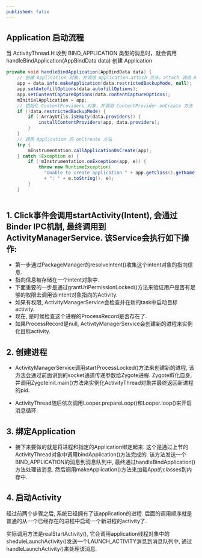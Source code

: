 ```yaml
---
published: false
---
```

## Application 启动流程
当 ActivityThread.H 收到 BIND_APPLICATION 类型的消息时，就会调用 handleBindApplication(AppBindData data) 创建 Application
```java
private void handleBindApplication(AppBindData data) {
    // 创建 Application 对象，并调用 Application.attach 方法，attach 调用 Application.attachBaseContext(Context base)
    app = data.info.makeApplication(data.restrictedBackupMode, null);
    app.setAutofillOptions(data.autofillOptions);
    app.setContentCaptureOptions(data.contentCaptureOptions);
    mInitialApplication = app;
    // 初始化 ContentProviders 对象，并调用 ContentProvider.onCreate 方法
    if (!data.restrictedBackupMode) {
        if (!ArrayUtils.isEmpty(data.providers)) {
            installContentProviders(app, data.providers);
        }
    }
    // 调用 Application 的 onCtreate 方法
    try {
        mInstrumentation.callApplicationOnCreate(app);
    } catch (Exception e) {
        if (!mInstrumentation.onException(app, e)) {
            throw new RuntimeException(
              "Unable to create application " + app.getClass().getName()
              + ": " + e.toString(), e);
        }
    }
  
```




## 1. Click事件会调用startActivity(Intent), 会通过Binder IPC机制, 最终调用到ActivityManagerService. 该Service会执行如下操作:

* 第一步通过PackageManager的resolveIntent()收集这个intent对象的指向信息.
* 指向信息被存储在一个intent对象中.
* 下面重要的一步是通过grantUriPermissionLocked()方法来验证用户是否有足够的权限去调用该intent对象指向的Activity.
* 如果有权限, ActivityManagerService会检查并在新的task中启动目标activity.
* 现在, 是时候检查这个进程的ProcessRecord是否存在了.
* 如果ProcessRecord是null, ActivityManagerService会创建新的进程来实例化目标activity.

## 2. 创建进程
* ActivityManagerService调用startProcessLocked()方法来创建新的进程, 该方法会通过前面讲到的socket通道传递参数给Zygote进程. Zygote孵化自身, 并调用ZygoteInit.main()方法来实例化ActivityThread对象并最终返回新进程的pid.

* ActivityThread随后依次调用Looper.prepareLoop()和Looper.loop()来开启消息循环.


## 3. 绑定Application
* 接下来要做的就是将进程和指定的Application绑定起来. 这个是通过上节的ActivityThread对象中调用bindApplication()方法完成的. 该方法发送一个BIND_APPLICATION的消息到消息队列中, 最终通过handleBindApplication()方法处理该消息. 然后调用makeApplication()方法来加载App的classes到内存中.



## 4. 启动Activity
经过前两个步骤之后, 系统已经拥有了该application的进程. 后面的调用顺序就是普通的从一个已经存在的进程中启动一个新进程的activity了.

实际调用方法是realStartActivity(), 它会调用application线程对象中的sheduleLaunchActivity()发送一个LAUNCH_ACTIVITY消息到消息队列中, 通过 handleLaunchActivity()来处理该消息.


